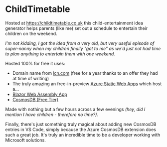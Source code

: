 # ChildTimetable

Hosted at <https://childtimetable.co.uk> this child-entertainment idea generator helps parents (like me) set out a schedule to entertain their children on the weekend.

*I'm not kidding, I got the idea from a very old, but very useful episode of super-nanny when my children finally "got to me" as we'd just not had time to plan anything to entertain them with one weekend.*

Hosted 100% for free it uses:

* Domain name from [lcn.com](https://www.lcn.com) (free for a year thanks to an offer they had at time of writing)
* The truly amazing an free-in-preview [Azure Static Web Apps](https://azure.microsoft.com/en-gb/services/app-service/static/) which host a...
* [Blazor Web Assembly App](https://devblogs.microsoft.com/aspnet/azure-static-web-apps-with-blazor/)
* [CosmosDB (Free Tier)](https://azure.microsoft.com/en-gb/services/cosmos-db/)

Made with nothing but a few hours across a few evenings *(hey, did I mention I have children - therefore no time?)*.

Finally, there's just something truly magical about adding new CosmosDB entries in VS Code, simply because the Azure CosmosDB extension does such a great job. It's truly an incredible time to be a developer working with Microsoft solutions.